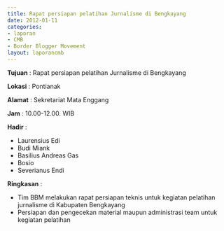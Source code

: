```yaml
---
title: Rapat persiapan pelatihan Jurnalisme di Bengkayang
date: 2012-01-11
categories:
- laporan
- CMB
- Border Blogger Movement
layout: laporancmb
---
```


**Tujuan** :  Rapat persiapan pelatihan Jurnalisme di Bengkayang 

**Lokasi** :  Pontianak 

**Alamat** :  Sekretariat Mata Enggang 

**Jam** :  10.00-12.00. WIB 

**Hadir** :
* Laurensius Edi
* Budi Miank
* Basilius Andreas Gas
* Bosio
* Severianus Endi 

**Ringkasan** :
* Tim BBM melakukan rapat persiapan teknis untuk kegiatan pelatihan jurnalisme di Kabupaten Bengkayang
* Persiapan dan pengecekan material maupun administrasi team untuk kegiatan pelatihan
